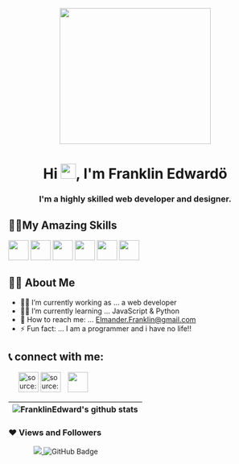 
<p align="center">
  <a href="https://imgur.com/rW4JiEQ"><img src="https://i.imgur.com/rW4JiEQ.png?5" width="300" height="270" /></a>
</p>

<h1 align="center">Hi <img src="https://raw.githubusercontent.com/MartinHeinz/MartinHeinz/master/wave.gif" width="30px">, I'm Franklin Edwardö </h1>
<h3 align="center">I'm a highly skilled web developer and designer.</h3>



## 🤷‍♂️**My Amazing Skills**

<a><img style="width: 40px" src="https://i.imgur.com/m28hJRc.png" /></a>
<a><img style="width: 40px" src="https://i.imgur.com/G63KlZn.png" /></a>
<a><img style="width: 40px" src="https://i.imgur.com/jHZ7skg.png" /></a>
<a><img style="width: 40px" src="https://i.imgur.com/LI61eJP.png" /></a>
<a><img style="width: 40px" src="https://i.imgur.com/C0ULm1B.png" /></a>
<a><img style="width: 40px" src="https://i.imgur.com/SQQIxri.png" /></a>

## 🧑‍💻 **About Me**

- 🧑‍💻 I’m currently working as ... a web developer
- 👨‍🏫 I’m currently learning ... JavaScript & Python
- 📨 How to reach me: ... Elmander.Franklin@gmail.com
- ⚡ Fun fact: ... I am a programmer and i have no life!!

## 📞 **connect with me**:
<p align="left" style="margin-left: 20px">
  <a href="https://twitter.com/home"><img style="width: 40px" src="https://i.imgur.com/90c54aR.png" title="source: imgur.com" /></a>
  <a href="https://web.facebook.com/?_rdc=1&_rdr"><img style="width: 40px" src="https://i.imgur.com/Dldf474.png" title="source: imgur.com" /></a>
<a style="margin-left: 10px" href = "https://twitter.com/ay4codes"><img style="width: 40px" src="https://i.im.ge/2022/07/28/F9P1gr.png"/></a>
</p>

| <img align="center" src="https://github-readme-stats.vercel.app/api?username=FranklinEdward&show_icons=true&include_all_commits=true&theme=buefy&hide_border=true" alt="FranklinEdward's github stats" />
|------------- |



### ❤ Views and Followers
<p align="left" style="margin-left: 50px">
<a href="https://github.com/Meghna-DAS/github-profile-views-counter">
    <img src="https://komarev.com/ghpvc/?username=FranklinEdward">
</a>
<a><img src="https://img.shields.io/github/followers/FranklinEdward?label=Followers&style=social" alt="GitHub Badge"></a>
</p>
